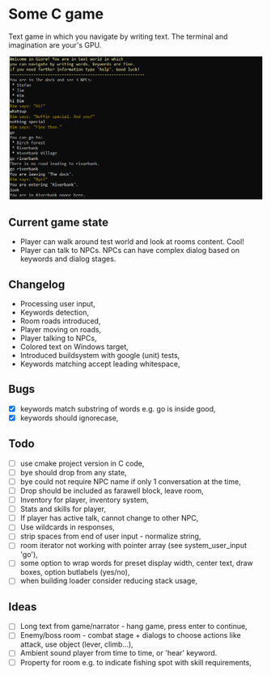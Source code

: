 # Some C game

Text game in which you navigate by writing text. The terminal and imagination are your's GPU.

<p align="center">
    <img src="img/ss_GLore_0.0.2.PNG" width="500" alt="Recent text game state">
</p>

## Current game state
- Player can walk around test world and look at rooms content. Cool!
- Player can talk to NPCs. NPCs can have complex dialog based on keywords and dialog stages.

## Changelog
- Processing user input,
- Keywords detection,
- Room roads introduced,
- Player moving on roads,
- Player talking to NPCs,
- Colored text on Windows target,
- Introduced buildsystem with google (unit) tests,
- Keywords matching accept leading whitespace,

## Bugs
- [x] keywords match substring of words e.g. go is inside good,
- [x] keywords should ignorecase,

## Todo
- [ ] use cmake project version in C code,
- [ ] bye should drop from any state,
- [ ] bye could not require NPC name if only 1 conversation at the time,
- [ ] Drop should be included as farawell block, leave room,
- [ ] Inventory for player, inventory system,
- [ ] Stats and skills for player,
- [ ] If player has active talk, cannot change to other NPC,
- [ ] Use wildcards in responses,
- [ ] strip spaces from end of user input - normalize string,
- [ ] room iterator not working with pointer array (see system_user_input 'go'),
- [ ] some option to wrap words for preset display width, center text, draw boxes, option butlabels (yes/no),
- [ ] when building loader consider reducing stack usage,

## Ideas
- [ ] Long text from game/narrator - hang game, press enter to continue,
- [ ] Enemy/boss room - combat stage + dialogs to choose actions like attack, use object (lever, climb...),
- [ ] Ambient sound player from time to time, or 'hear' keyword.
- [ ] Property for room e.g. to indicate fishing spot with skill requirements,